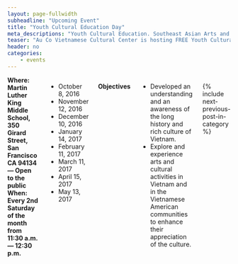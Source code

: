 ```yaml
---
layout: page-fullwidth
subheadline: "Upcoming Event"
title: "Youth Cultural Education Day"
meta_descriptions: "Youth Cultural Education. Southeast Asian Arts and Cultural Coalition. San Francisco"
teaser: "Au Co Vietnamese Cultural Center is hosting FREE Youth Cultural Education Day."
header: no
categories:
    - events
---
```

<!--more-->
<div class="small-12 columns" style="padding: 0px; border-bottom: none;" markdown="1">

<strong>
Where: Martin Luther King Middle School, 350 Girard Street, San Francisco CA 94134 &mdash; Open to the public
<br />
When: Every 2nd Saturday of the month from 11:30 a.m. &mdash; 12:30 p.m.
</strong>

- October 8, 2016
- November 12, 2016
- December 10, 2016
- January 14, 2017
- February 11, 2017
- March 11, 2017
- April 15, 2017
- May 13, 2017

<strong>Objectives</strong>

- Developed an understanding and an awareness of the long history and rich culture of Vietnam.
- Explore and experience arts and cultural activities in Vietnam and in the Vietnamese American communities to enhance their appreciation of the culture. 

{% include next-previous-post-in-category %}

</div>
